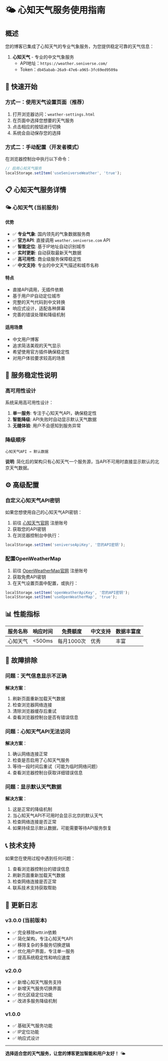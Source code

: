 # 🌤️ 心知天气服务使用指南

## 概述

您的博客已集成了心知天气的专业气象服务，为您提供稳定可靠的天气信息：

1. **心知天气** - 专业的中文气象服务
   - API地址：`https://weather.seniverse.com/`
   - Token：`db45abab-26a9-47e6-a965-3fc69ed9509a`

## 🚀 快速开始

### 方式一：使用天气设置页面（推荐）

1. 打开浏览器访问：`weather-settings.html`
2. 在页面中选择您想要的天气服务
3. 点击相应的按钮进行切换
4. 系统会自动保存您的选择

### 方式二：手动配置（开发者模式）

在浏览器控制台中执行以下命令：

```javascript
// 启用心知天气服务
localStorage.setItem('useSeniverseWeather', 'true');
```

## 📋 心知天气服务详情

### 🌤️ 心知天气 (当前服务)

#### 优势
- ✅ **专业气象**: 国内领先的气象数据服务商
- ✅ **官方API**: 直接调用 `weather.seniverse.com` API
- ✅ **智能定位**: 基于IP地址自动识别城市
- ✅ **实时更新**: 自动获取最新天气数据
- ✅ **高可用性**: 商业级服务保障稳定性
- ✅ **中文支持**: 专业的中文天气描述和城市名称

#### 特点
- 直接API调用，无插件依赖
- 基于用户IP自动定位城市
- 完整的天气代码到中文转换
- 响应式设计，适配各种屏幕
- 完善的错误处理和降级机制

#### 适用场景
- 中文用户博客
- 追求简洁美观的天气显示
- 希望使用官方插件确保稳定性
- 对用户体验要求较高的场景

## 🔄 服务稳定性说明

### 高可用性设计
系统采用高可用性设计：

1. **单一服务**: 专注于心知天气API，确保稳定性
2. **智能降级**: API失败时自动显示默认天气数据
3. **无缝体验**: 用户不会感知到服务异常

### 降级顺序
```
心知天气API → 默认数据
```

**说明**: 简化后的架构只有心知天气一个服务源，当API不可用时直接显示默认的北京天气数据。

## ⚙️ 高级配置

### 自定义心知天气API密钥

如果您想使用自己的心知天气API密钥：

1. 前往 [心知天气官网](https://www.seniverse.com/) 注册账号
2. 获取您的API密钥
3. 在浏览器控制台中执行：

```javascript
localStorage.setItem('seniverseApiKey', '您的API密钥');
```

### 配置OpenWeatherMap

1. 前往 [OpenWeatherMap官网](https://openweathermap.org/api) 注册账号
2. 获取免费API密钥
3. 在天气设置页面中配置，或执行：

```javascript
localStorage.setItem('openWeatherApiKey', '您的API密钥');
localStorage.setItem('useOpenWeatherMap', 'true');
```

## 📊 性能指标

| 服务名称 | 响应时间 | 免费额度 | 中文支持 | 数据丰富度 |
|---------|----------|----------|----------|------------|
| 心知天气 | <500ms | 每月1000次 | 优秀 | 丰富 |

## 🐛 故障排除

### 问题：天气信息显示不正确

**解决方案**：
1. 刷新页面重新加载天气数据
2. 检查浏览器网络连接
3. 清除浏览器缓存后重试
4. 查看浏览器控制台是否有错误信息

### 问题：心知天气API无法访问

**解决方案**：
1. 确认网络连接正常
2. 检查是否启用了心知天气服务
3. 等待一段时间后重试（可能为临时网络问题）
4. 查看浏览器控制台获取详细错误信息

### 问题：显示默认天气数据

**解决方案**：
1. 这是正常的降级机制
2. 当心知天气API不可用时会显示北京的默认天气
3. 检查网络连接是否正常
4. 如果持续显示默认数据，可能需要等待API服务恢复

## 📞 技术支持

如果您在使用过程中遇到任何问题：

1. 查看浏览器控制台的错误信息
2. 刷新页面重新加载天气数据
3. 检查网络连接是否正常
4. 联系技术支持获取帮助

## 🔄 更新日志

### v3.0.0 (当前版本)
- ✅ 完全移除wttr.in依赖
- ✅ 简化架构，专注心知天气API
- ✅ 移除复杂的多服务切换逻辑
- ✅ 优化用户界面，专注单一服务
- ✅ 提高系统稳定性和响应速度

### v2.0.0
- ✅ 新增心知天气服务支持
- ✅ 新增天气服务切换界面
- ✅ 优化区级定位功能
- ✅ 改进多服务降级机制

### v1.0.0
- ✅ 基础天气服务功能
- ✅ IP定位功能
- ✅ 响应式设计

---

**选择适合您的天气服务，让您的博客更加智能和用户友好！** 🌤️
